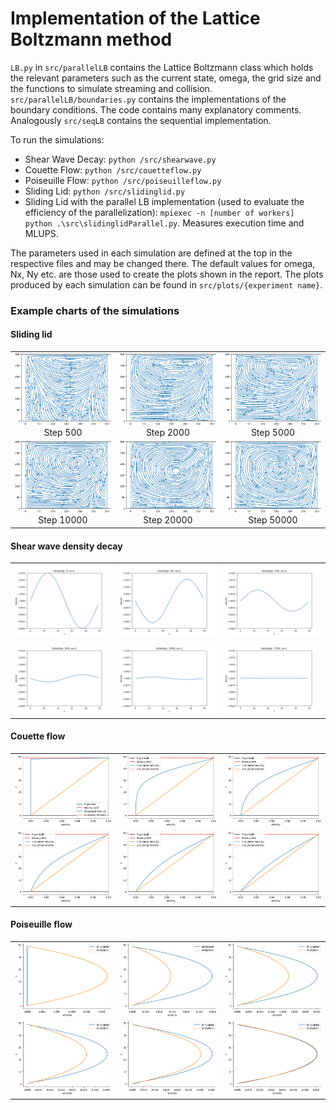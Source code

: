 # Implementation of the Lattice Boltzmann method

`LB.py` in `src/parallelLB` contains the Lattice Boltzmann class which holds the relevant parameters such as the current state, omega, the grid size and the functions to simulate streaming and collision. `src/parallelLB/boundaries.py` contains the implementations of the boundary conditions. The code contains many explanatory comments.  
Analogously `src/seqLB` contains the sequential implementation. 

To run the simulations: 

 - Shear Wave Decay: `python /src/shearwave.py`
 - Couette Flow: `python /src/couetteflow.py`
 - Poiseuille Flow: `python /src/poiseuilleflow.py`
 - Sliding Lid: `python /src/slidinglid.py`
 - Sliding Lid with the parallel LB implementation (used to evaluate the efficiency of the parallelization): `mpiexec -n [number of workers] python .\src\slidinglidParallel.py`. Measures execution time and MLUPS. 

The parameters used in each simulation are defined at the top in the respective files and may be changed there. The default values for omega, Nx, Ny etc. are those used to create the plots shown in the report. The plots produced by each simulation can be found in `src/plots/{experiment name}`. 

### Example charts of the simulations 

#### Sliding lid 
||||
|:-:|:-:|:-:|
![](./src/plots/slidinglid/slidinglidimg_500.png) Step 500 | ![](./src/plots/slidinglid/slidinglidimg_2000.png) Step 2000 | ![](./src/plots/slidinglid/slidinglidimg_5000.png) Step 5000
![](./src/plots/slidinglid/slidinglidimg_10000.png) Step 10000 | ![](./src/plots/slidinglid/slidinglidimg_20000.png) Step 20000 | ![](./src/plots/slidinglid/slidinglidimg_50000.png) Step 50000

#### Shear wave density decay
||||
|:-:|:-:|:-:|
![](./src/plots/shearwave/density_timestep0.png) | ![](./src/plots/shearwave/density_timestep50.png) | ![](./src/plots/shearwave/density_timestep250.png)
![](./src/plots/shearwave/density_timestep550.png) | ![](./src/plots/shearwave/density_timestep1050.png) | ![](./src/plots/shearwave/density_timestep1750.png)

#### Couette flow
||||
|:-:|:-:|:-:|
![](./src/plots/couetteflow/img_0.png) | ![](./src/plots/couetteflow/img_500.png) | ![](./src/plots/couetteflow/img_1000.png)
![](./src/plots/couetteflow/img_1500.png) | ![](./src/plots/couetteflow/img_2000.png) | ![](./src/plots/couetteflow/img_2500.png)

#### Poiseuille flow
||||
|:-:|:-:|:-:|
![](./src/plots/poiseuilleflow/img_0.png) | ![](./src/plots/poiseuilleflow/img_1000.png) | ![](./src/plots/poiseuilleflow/img_2500.png)
![](./src/plots/poiseuilleflow/img_3000.png) | ![](./src/plots/poiseuilleflow/img_3500.png) | ![](./src/plots/poiseuilleflow/img_4000.png)

